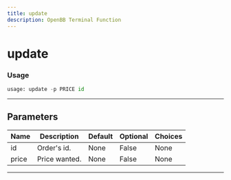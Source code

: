 ```yaml
---
title: update
description: OpenBB Terminal Function
---
```


# update



### Usage 
```python
usage: update -p PRICE id
```
---
## Parameters

| Name | Description | Default | Optional | Choices |
| ---- | ----------- | ------- | -------- | ------- |
| id | Order's id. | None | False | None |
| price | Price wanted. | None | False | None |
---
